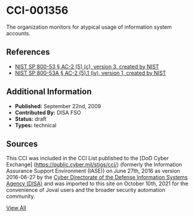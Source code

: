 # CCI-001356

The organization monitors for atypical usage of information system accounts.

## References ##

* [NIST SP 800-53 § AC-2 (5) (c), version 3, created by NIST](http://csrc.nist.gov/publications/PubsSPs.html)
* [NIST SP 800-53A § AC-2 (5).1 (iv), version 1, created by NIST](http://csrc.nist.gov/publications/PubsSPs.html)


## Additional Information ##

* **Published:** September 22nd, 2009
* **Contributed By:** DISA FSO
* **Status:** draft
* **Types:** technical

## Sources ##

This CCI was included in the CCI List published to the [DoD Cyber Exchange]
(https://public.cyber.mil/stigs/cci/) (formerly the Information Assurance Support Environment
(IASE)) on June 27th, 2016 as version 2016-06-27 by the [Cyber Directorate of the Defense 
Information Systems Agency (DISA)](https://public.cyber.mil/about-cyber/) and was imported to 
this site on October 10th, 2021 for the convenience of Joval users and the broader security automation community.

[View All](../README.md)
